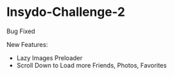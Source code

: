 # Insydo-Challenge-2

Bug Fixed

New Features:
- Lazy Images Preloader
- Scroll Down to Load more Friends, Photos, Favorites
